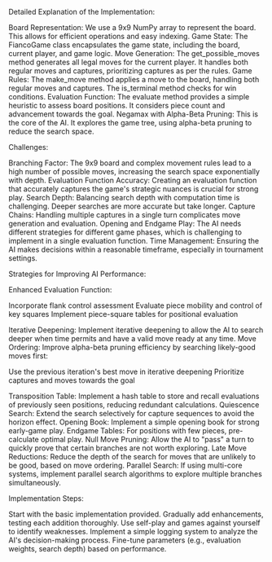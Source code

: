 Detailed Explanation of the Implementation:

Board Representation:
We use a 9x9 NumPy array to represent the board. This allows for efficient operations and easy indexing.
Game State:
The FiancoGame class encapsulates the game state, including the board, current player, and game logic.
Move Generation:
The get_possible_moves method generates all legal moves for the current player. It handles both regular moves and captures, prioritizing captures as per the rules.
Game Rules:
The make_move method applies a move to the board, handling both regular moves and captures. The is_terminal method checks for win conditions.
Evaluation Function:
The evaluate method provides a simple heuristic to assess board positions. It considers piece count and advancement towards the goal.
Negamax with Alpha-Beta Pruning:
This is the core of the AI. It explores the game tree, using alpha-beta pruning to reduce the search space.

Challenges:

Branching Factor:
The 9x9 board and complex movement rules lead to a high number of possible moves, increasing the search space exponentially with depth.
Evaluation Function Accuracy:
Creating an evaluation function that accurately captures the game's strategic nuances is crucial for strong play.
Search Depth:
Balancing search depth with computation time is challenging. Deeper searches are more accurate but take longer.
Capture Chains:
Handling multiple captures in a single turn complicates move generation and evaluation.
Opening and Endgame Play:
The AI needs different strategies for different game phases, which is challenging to implement in a single evaluation function.
Time Management:
Ensuring the AI makes decisions within a reasonable timeframe, especially in tournament settings.

Strategies for Improving AI Performance:

Enhanced Evaluation Function:

Incorporate flank control assessment
Evaluate piece mobility and control of key squares
Implement piece-square tables for positional evaluation


Iterative Deepening:
Implement iterative deepening to allow the AI to search deeper when time permits and have a valid move ready at any time.
Move Ordering:
Improve alpha-beta pruning efficiency by searching likely-good moves first:

Use the previous iteration's best move in iterative deepening
Prioritize captures and moves towards the goal


Transposition Table:
Implement a hash table to store and recall evaluations of previously seen positions, reducing redundant calculations.
Quiescence Search:
Extend the search selectively for capture sequences to avoid the horizon effect.
Opening Book:
Implement a simple opening book for strong early-game play.
Endgame Tables:
For positions with few pieces, pre-calculate optimal play.
Null Move Pruning:
Allow the AI to "pass" a turn to quickly prove that certain branches are not worth exploring.
Late Move Reductions:
Reduce the depth of the search for moves that are unlikely to be good, based on move ordering.
Parallel Search:
If using multi-core systems, implement parallel search algorithms to explore multiple branches simultaneously.

Implementation Steps:

Start with the basic implementation provided.
Gradually add enhancements, testing each addition thoroughly.
Use self-play and games against yourself to identify weaknesses.
Implement a simple logging system to analyze the AI's decision-making process.
Fine-tune parameters (e.g., evaluation weights, search depth) based on performance.
